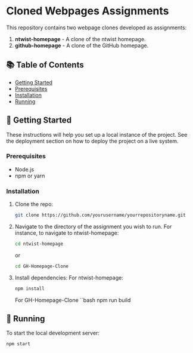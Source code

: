 # Cloned Webpages Assignments

This repository contains two webpage clones developed as assignments:

1. **ntwist-homepage** - A clone of the ntwist homepage.
2. **github-homepage** - A clone of the GitHub homepage.

## 📚 Table of Contents

- [Getting Started](#getting-started)
- [Prerequisites](#prerequisites)
- [Installation](#installation)
- [Running](#running)


## 🚀 Getting Started

These instructions will help you set up a local instance of the project. See the deployment section on how to deploy the project on a live system.

### Prerequisites

- Node.js
- npm or yarn

### Installation

1. Clone the repo:
   ```bash
   git clone https://github.com/yourusername/yourrepositoryname.git

2. Navigate to the directory of the assignment you wish to run. For instance, to navigate to ntwist-homepage:
   ```bash
   cd ntwist-homepage
   ```
   or
   
   ```bash
   cd GH-Homepage-Clone
   ```

4. Install dependencies:
   For ntwist-homepage:
   ```bash
   npm install
   ```
   For GH-Homepage-Clone
   ``bash
   npm run build

## 🏃 Running

To start the local development server:

```bash
npm start

